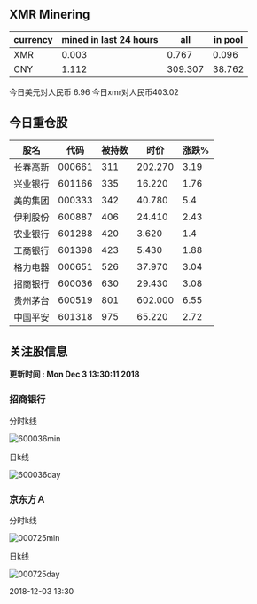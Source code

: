 ## XMR Minering

|currency|mined in last 24 hours|all|in pool|
|---|---|---|---|
|XMR|0.003|0.767|0.096|
|CNY|1.112|309.307|38.762|

今日美元对人民币 6.96	今日xmr对人民币403.02


## 今日重仓股 

|股名|代码|被持数|时价|涨跌%|
|---|---|---|---|---|
|长春高新|000661|311|202.270|3.19|
|兴业银行|601166|335|16.220|1.76|
|美的集团|000333|342|40.780|5.4|
|伊利股份|600887|406|24.410|2.43|
|农业银行|601288|420|3.620|1.4|
|工商银行|601398|423|5.430|1.88|
|格力电器|000651|526|37.970|3.04|
|招商银行|600036|630|29.430|3.08|
|贵州茅台|600519|801|602.000|6.55|
|中国平安|601318|975|65.220|2.72|

## 关注股信息
**更新时间 : Mon Dec  3 13:30:11 2018**
### 招商银行 
分时k线

![600036min](http://image.sinajs.cn/newchart/min/n/sh600036.gif)

日k线

![600036day](http://image.sinajs.cn/newchart/daily/n/sh600036.gif)

### 京东方Ａ 
分时k线

![000725min](http://image.sinajs.cn/newchart/min/n/sz000725.gif)

日k线

![000725day](http://image.sinajs.cn/newchart/daily/n/sz000725.gif)

2018-12-03 13:30